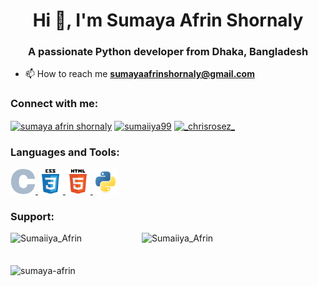 <h1 align="center">Hi 👋, I'm Sumaya Afrin Shornaly</h1>
<h3 align="center">A passionate Python developer from Dhaka, Bangladesh</h3>

- 📫 How to reach me **sumayaafrinshornaly@gmail.com**

<h3 align="left">Connect with me:</h3>
<p align="left">
<a href="https://linkedin.com/in/sumaya afrin shornaly" target="blank"><img align="center" src="https://raw.githubusercontent.com/rahuldkjain/github-profile-readme-generator/master/src/images/icons/Social/linked-in-alt.svg" alt="sumaya afrin shornaly" height="30" width="40" /></a>
<a href="https://fb.com/sumaiiya99" target="blank"><img align="center" src="https://raw.githubusercontent.com/rahuldkjain/github-profile-readme-generator/master/src/images/icons/Social/facebook.svg" alt="sumaiiya99" height="30" width="40" /></a>
<a href="https://instagram.com/_chrisrosez_" target="blank"><img align="center" src="https://raw.githubusercontent.com/rahuldkjain/github-profile-readme-generator/master/src/images/icons/Social/instagram.svg" alt="_chrisrosez_" height="30" width="40" /></a>
</p>

<h3 align="left">Languages and Tools:</h3>
<p align="left"> <a href="https://www.cprogramming.com/" target="_blank" rel="noreferrer"> <img src="https://raw.githubusercontent.com/devicons/devicon/master/icons/c/c-original.svg" alt="c" width="40" height="40"/> </a> <a href="https://www.w3schools.com/css/" target="_blank" rel="noreferrer"> <img src="https://raw.githubusercontent.com/devicons/devicon/master/icons/css3/css3-original-wordmark.svg" alt="css3" width="40" height="40"/> </a> <a href="https://www.w3.org/html/" target="_blank" rel="noreferrer"> <img src="https://raw.githubusercontent.com/devicons/devicon/master/icons/html5/html5-original-wordmark.svg" alt="html5" width="40" height="40"/> </a> <a href="https://www.python.org" target="_blank" rel="noreferrer"> <img src="https://raw.githubusercontent.com/devicons/devicon/master/icons/python/python-original.svg" alt="python" width="40" height="40"/> </a> </p>

<h3 align="left">Support:</h3>
<p><a href="https://www.buymeacoffee.com/Sumaiiya_Afrin"> <img align="left" src="https://cdn.buymeacoffee.com/buttons/v2/default-yellow.png" height="50" width="210" alt="Sumaiiya_Afrin" /></a><a href="https://ko-fi.com/Sumaiiya_Afrin"> <img align="left" src="https://cdn.ko-fi.com/cdn/kofi3.png?v=3" height="50" width="210" alt="Sumaiiya_Afrin" /></a></p><br><br>

<p><img align="center" src="https://github-readme-stats.vercel.app/api/top-langs?username=sumaya-afrin&show_icons=true&locale=en&layout=compact" alt="sumaya-afrin" /></p>

